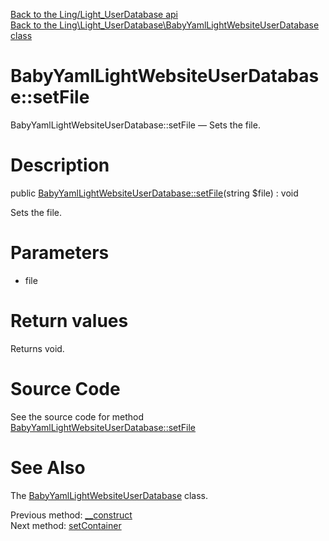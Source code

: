 [Back to the Ling/Light_UserDatabase api](https://github.com/lingtalfi/Light_UserDatabase/blob/master/doc/api/Ling/Light_UserDatabase.md)<br>
[Back to the Ling\Light_UserDatabase\BabyYamlLightWebsiteUserDatabase class](https://github.com/lingtalfi/Light_UserDatabase/blob/master/doc/api/Ling/Light_UserDatabase/BabyYamlLightWebsiteUserDatabase.md)


BabyYamlLightWebsiteUserDatabase::setFile
================



BabyYamlLightWebsiteUserDatabase::setFile — Sets the file.




Description
================


public [BabyYamlLightWebsiteUserDatabase::setFile](https://github.com/lingtalfi/Light_UserDatabase/blob/master/doc/api/Ling/Light_UserDatabase/BabyYamlLightWebsiteUserDatabase/setFile.md)(string $file) : void




Sets the file.




Parameters
================


- file

    


Return values
================

Returns void.








Source Code
===========
See the source code for method [BabyYamlLightWebsiteUserDatabase::setFile](https://github.com/lingtalfi/Light_UserDatabase/blob/master/BabyYamlLightWebsiteUserDatabase.php#L177-L180)


See Also
================

The [BabyYamlLightWebsiteUserDatabase](https://github.com/lingtalfi/Light_UserDatabase/blob/master/doc/api/Ling/Light_UserDatabase/BabyYamlLightWebsiteUserDatabase.md) class.

Previous method: [__construct](https://github.com/lingtalfi/Light_UserDatabase/blob/master/doc/api/Ling/Light_UserDatabase/BabyYamlLightWebsiteUserDatabase/__construct.md)<br>Next method: [setContainer](https://github.com/lingtalfi/Light_UserDatabase/blob/master/doc/api/Ling/Light_UserDatabase/BabyYamlLightWebsiteUserDatabase/setContainer.md)<br>

